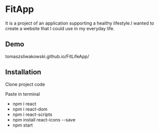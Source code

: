 # FitApp
It is a project of an application supporting a healthy lifestyle.I wanted to create a website that I could use in my everyday life.

## Demo

tomaszsliwakowski.github.io/FitLifeApp/

## Installation

Clone project code

Paste in terminal
 - npm i react
 - npm i react-dom
 - npm i react-scripts 
 - npm install react-icons --save
 - npm start 

